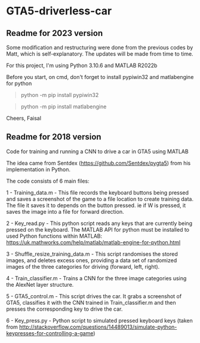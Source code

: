# GTA5-driverless-car

## Readme for 2023 version

Some modification and restructuring were done from the previous codes by Matt, which is self-explanatory.
The updates will be made from time to time.

For this project, I'm using Python 3.10.6 and MATLAB R2022b

Before you start, on cmd, don't forget to install pypiwin32 and matlabengine for python
> python -m pip install pypiwin32

> python -m pip install matlabengine

Cheers, Faisal

## Readme for 2018 version
Code for training and running a CNN to drive a car in GTA5 using MATLAB

The idea came from Sentdex (https://github.com/Sentdex/pygta5) from his implementation in Python.

The code consists of 6 main files:

1 - Training_data.m - This file records the keyboard buttons being pressed and saves a screenshot of the game to a file location to create training data. The file it saves it to depends on the button pressed. ie if W is pressed, it saves the image into a file for forward direction.

2 - Key_read.py - This python script reads any keys that are currently being pressed on the keyboard. The MATLAB API for python must be installed to used Python functions within MATLAB: https://uk.mathworks.com/help/matlab/matlab-engine-for-python.html

3 - Shuffle_resize_training_data.m - This script randomises the stored images, and deletes excess ones, providing a data set of randomized images of the three categories for driving (forward, left, right).

4 - Train_classifier.m - Trains a CNN for the three image categories using the AlexNet layer structure.

5 - GTA5_control.m - This script drives the car. It grabs a screenshot of GTA5, classifies it with the CNN trained in Train_classifier.m and then presses the corresponding key to drive the car.

6 - Key_press.py - Python script to simulated pressed keyboard keys (taken from  http://stackoverflow.com/questions/14489013/simulate-python-keypresses-for-controlling-a-game)

